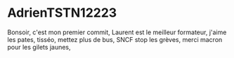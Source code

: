 # AdrienTSTN12223
Bonsoir, c'est mon premier commit,
Laurent est le meilleur formateur, 
j'aime les pates,
tisséo, mettez plus de bus,
SNCF stop les grèves,
merci macron pour les gilets jaunes,

